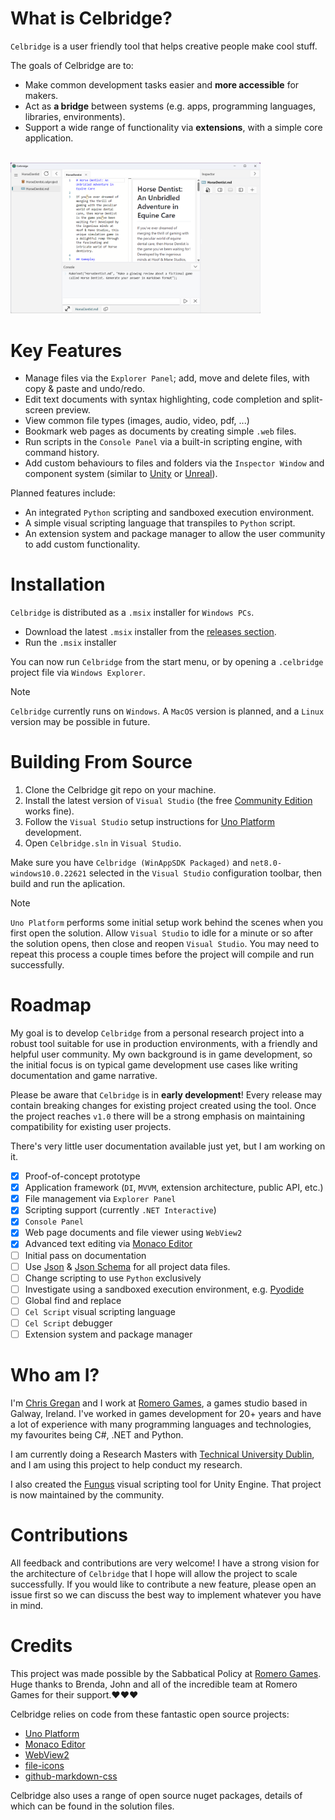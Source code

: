 # What is Celbridge?

`Celbridge` is a user friendly tool that helps creative people make cool stuff. 

The goals of Celbridge are to:

- Make common development tasks easier and **more accessible** for makers.
- Act as **a bridge** between systems (e.g. apps, programming languages, libraries, environments).
- Support a wide range of functionality via **extensions**, with a simple core application.

<br>
<a href="https://github.com/AnTulcha/Celbridge/blob/main/Docs/Images/CelbridgeScreenshot.png" alt="Celbridge screenshot">
  <img width="400" heigth="400" src="https://github.com/AnTulcha/Celbridge/blob/main/Docs/Images/CelbridgeScreenshot.png?raw=true">
</a>
<br>

# Key Features

- Manage files via the `Explorer Panel`; add, move and delete files, with copy & paste and undo/redo.
- Edit text documents with syntax highlighting, code completion and split-screen preview.
- View common file types (images, audio, video, pdf, ...)
- Bookmark web pages as documents by creating simple `.web` files.
- Run scripts in the `Console Panel` via a built-in scripting engine, with command history.
- Add custom behaviours to files and folders via the `Inspector Window` and component system (similar to [Unity](https://docs.unity3d.com/6000.0/Documentation/Manual/UsingTheInspector.html) or [Unreal](https://dev.epicgames.com/documentation/en-us/unreal-engine/level-editor-details-panel-in-unreal-engine)).

Planned features include:

- An integrated `Python` scripting and sandboxed execution environment.
- A simple visual scripting language that transpiles to `Python` script.
- An extension system and package manager to allow the user community to add custom functionality.

# Installation

`Celbridge` is distributed as a `.msix` installer for `Windows PCs`.

- Download the latest `.msix` installer from the [releases section](https://github.com/AnTulcha/Celbridge/releases).
- Run the `.msix` installer

You can now run `Celbridge` from the start menu, or by opening a `.celbridge` project file via `Windows Explorer`.

> [!NOTE]
> `Celbridge` currently runs on `Windows`. A `MacOS` version is planned, and a `Linux` version may be possible in future.

# Building From Source

1. Clone the Celbridge git repo on your machine.
2. Install the latest version of `Visual Studio` (the free [Community Edition]() works fine).
3. Follow the `Visual Studio` setup instructions for [Uno Platform](https://platform.uno/docs/articles/get-started-vs-2022.html?tabs=ubuntu1804) development.
4. Open `Celbridge.sln` in `Visual Studio`.

Make sure you have `Celbridge (WinAppSDK Packaged)` and `net8.0-windows10.0.22621` selected in the `Visual Studio` configuration toolbar, then build and run the aplication.

> [!NOTE]
> `Uno Platform` performs some initial setup work behind the scenes when you first open the solution. Allow `Visual Studio` to idle for a minute or so after the solution opens, then close and reopen `Visual Studio`. You may need to repeat this process a couple times before the project will compile and run successfully.

# Roadmap

My goal is to develop `Celbridge` from a personal research project into a robust tool suitable for use in production environments, with a friendly and helpful user community. My own background is in game development, so the initial focus is on typical game development use cases like writing documentation and game narrative.

Please be aware that `Celbridge` is in **early development**! Every release may contain breaking changes for existing project created using the tool. Once the project reaches `v1.0` there will be a strong emphasis on maintaining compatibility for existing user projects.

There's very little user documentation available just yet, but I am working on it.

- [x] Proof-of-concept prototype
- [x] Application framework (`DI`, `MVVM`, extension architecture, public API, etc.)
- [x] File management via `Explorer Panel`
- [x] Scripting support (currently `.NET Interactive`)
- [x] `Console Panel`
- [x] Web page documents and file viewer using `WebView2`
- [x] Advanced text editing via [Monaco Editor]( https://microsoft.github.io/monaco-editor/)
- [ ] Initial pass on documentation
- [ ] Use [Json](https://www.json.org/json-en.html) & [Json Schema](https://json-schema.org/) for all project data files.
- [ ] Change scripting to use `Python` exclusively
- [ ] Investigate using a sandboxed execution environment, e.g. [Pyodide](https://pyodide.org)
- [ ] Global find and replace
- [ ] `Cel Script` visual scripting language
- [ ] `Cel Script` debugger
- [ ] Extension system and package manager

# Who am I?

I'm [Chris Gregan](https://github.com/chrisgregan) and I work at [Romero Games](https://romerogames.com/), a games studio based in Galway, Ireland. I've worked in games development for 20+ years and have a lot of experience with many programming languages and technologies, my favourites being C#, .NET and Python.

I am currently doing a Research Masters with [Technical University Dublin](https://www.tudublin.ie/), and I am using this project to help conduct my research.

I also created the [Fungus](https://github.com/snozbot/fungus) visual scripting tool for Unity Engine. That project is now maintained by the community.

# Contributions

All feedback and contributions are very welcome! I have a strong vision for the architecture of `Celbridge` that I hope will allow the project to scale successfully. If you would like to contribute a new feature, please open an issue first so we can discuss the best way to implement whatever you have in mind.

# Credits

This project was made possible by the Sabbatical Policy at [Romero Games](https://romerogames.com/). Huge thanks to Brenda, John and all of the incredible team at Romero Games for their support.❤️❤️❤️

Celbridge relies on code from these fantastic open source projects:

- [Uno Platform](https://platform.uno) 
- [Monaco Editor](https://microsoft.github.io/monaco-editor)
- [WebView2](https://github.com/MicrosoftEdge/WebView2Browser)
- [file-icons](https://github.com/file-icons/vscode/blob/master/LICENSE.md)
- [github-markdown-css](https://github.com/sindresorhus/github-markdown-css/blob/main/license)

Celbridge also uses a range of open source nuget packages, details of which can be found in the solution files.
